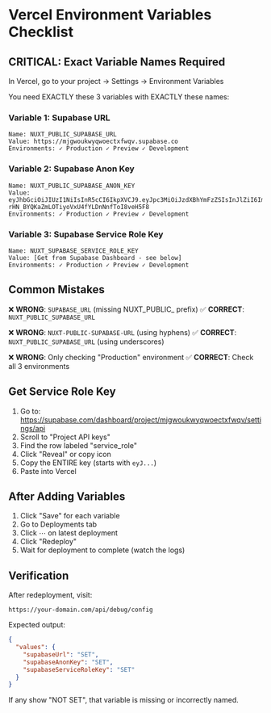 # Vercel Environment Variables Checklist

## CRITICAL: Exact Variable Names Required

In Vercel, go to your project → Settings → Environment Variables

You need EXACTLY these 3 variables with EXACTLY these names:

### Variable 1: Supabase URL
```
Name: NUXT_PUBLIC_SUPABASE_URL
Value: https://mjgwoukwyqwoectxfwqv.supabase.co
Environments: ✓ Production ✓ Preview ✓ Development
```

### Variable 2: Supabase Anon Key
```
Name: NUXT_PUBLIC_SUPABASE_ANON_KEY
Value: eyJhbGciOiJIUzI1NiIsInR5cCI6IkpXVCJ9.eyJpc3MiOiJzdXBhYmFzZSIsInJlZiI6Im1qZ3dvdWt3eXF3b2VjdHhmd3F2Iiwicm9sZSI6ImFub24iLCJpYXQiOjE3NTQ3NjAzNjcsImV4cCI6MjA3MDMzNjM2N30.3ee-rHN_BYQKaZmLOTiyoVxU4fYLDnNnfToI8veH5F8
Environments: ✓ Production ✓ Preview ✓ Development
```

### Variable 3: Supabase Service Role Key
```
Name: NUXT_SUPABASE_SERVICE_ROLE_KEY
Value: [Get from Supabase Dashboard - see below]
Environments: ✓ Production ✓ Preview ✓ Development
```

## Common Mistakes

❌ **WRONG**: `SUPABASE_URL` (missing NUXT_PUBLIC_ prefix)
✅ **CORRECT**: `NUXT_PUBLIC_SUPABASE_URL`

❌ **WRONG**: `NUXT-PUBLIC-SUPABASE-URL` (using hyphens)
✅ **CORRECT**: `NUXT_PUBLIC_SUPABASE_URL` (using underscores)

❌ **WRONG**: Only checking "Production" environment
✅ **CORRECT**: Check all 3 environments

## Get Service Role Key

1. Go to: https://supabase.com/dashboard/project/mjgwoukwyqwoectxfwqv/settings/api
2. Scroll to "Project API keys"
3. Find the row labeled "service_role"
4. Click "Reveal" or copy icon
5. Copy the ENTIRE key (starts with `eyJ...`)
6. Paste into Vercel

## After Adding Variables

1. Click "Save" for each variable
2. Go to Deployments tab
3. Click ⋯ on latest deployment
4. Click "Redeploy"
5. Wait for deployment to complete (watch the logs)

## Verification

After redeployment, visit:
```
https://your-domain.com/api/debug/config
```

Expected output:
```json
{
  "values": {
    "supabaseUrl": "SET",
    "supabaseAnonKey": "SET",
    "supabaseServiceRoleKey": "SET"
  }
}
```

If any show "NOT SET", that variable is missing or incorrectly named.
